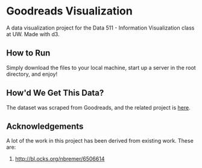 # Goodreads Visualization

A data visualization project for the Data 511 - Information Visualization class at UW. Made with d3.

## How to Run

Simply download the files to your local machine, start up a server in the root directory, and enjoy!

## How'd We Get This Data?

The dataset was scraped from Goodreads, and the related project is [here](https://github.com/havanagrawal/GoodreadsScraper).

## Acknowledgements

A lot of the work in this project has been derived from existing work. These are:

   1. http://bl.ocks.org/nbremer/6506614

